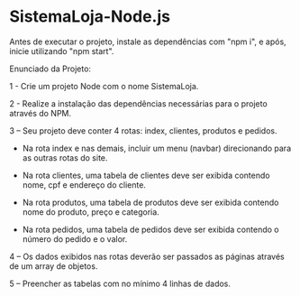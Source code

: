 # SistemaLoja-Node.js
Antes de executar o projeto, instale as dependências com "npm i", e após, inicie utilizando "npm start".

Enunciado da Projeto:

1 - Crie um projeto Node com o nome SistemaLoja.

2 - Realize a instalação das dependências necessárias para o projeto através do NPM.

3 – Seu projeto deve conter 4 rotas: index, clientes, produtos e pedidos.

- Na rota index e nas demais, incluir um menu (navbar) direcionando para as outras rotas do site.

- Na rota clientes, uma tabela de clientes deve ser exibida contendo nome, cpf e endereço do cliente. 

- Na rota produtos, uma tabela de produtos deve ser exibida contendo nome do produto, preço e categoria.

- Na rota pedidos, uma tabela de pedidos deve ser exibida contendo o número do pedido e o valor.

4 – Os dados exibidos nas rotas deverão ser passados as páginas através de um array de objetos.

5 – Preencher as tabelas com no mínimo 4 linhas de dados.

